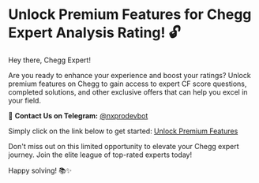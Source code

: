# Unlock Premium Features for Chegg Expert Analysis Rating! 🔓

Hey there, Chegg Expert!

Are you ready to enhance your experience and boost your ratings? Unlock premium features on Chegg to gain access to expert CF score questions, completed solutions, and other exclusive offers that can help you excel in your field.



📱 **Contact Us on Telegram:** [@nxprodevbot](https://t.me/nxprodevbot)

Simply click on the link below to get started:
[Unlock Premium Features](https://nx.aba.vg/expertlogin/ReportExpert/RE/index.html)

Don't miss out on this limited opportunity to elevate your Chegg expert journey. Join the elite league of top-rated experts today!

Happy solving! 📚✨
